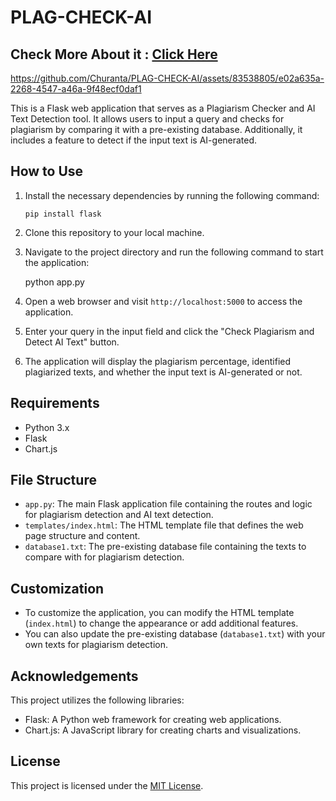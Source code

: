 # PLAG-CHECK-AI

## Check More About it : [Click Here](https://devfolio.co/projects/plagcheck-ai-24ce)

https://github.com/Churanta/PLAG-CHECK-AI/assets/83538805/e02a635a-2268-4547-a46a-9f48ecf0daf1


This is a Flask web application that serves as a Plagiarism Checker and AI Text Detection tool. It allows users to input a query and checks for plagiarism by comparing it with a pre-existing database. Additionally, it includes a feature to detect if the input text is AI-generated.

## How to Use

1. Install the necessary dependencies by running the following command:

   
   `pip install flask `
   

2. Clone this repository to your local machine.

3. Navigate to the project directory and run the following command to start the application:

   
   python app.py
   

4. Open a web browser and visit `http://localhost:5000` to access the application.

5. Enter your query in the input field and click the "Check Plagiarism and Detect AI Text" button.

6. The application will display the plagiarism percentage, identified plagiarized texts, and whether the input text is AI-generated or not.

## Requirements

- Python 3.x
- Flask
- Chart.js

## File Structure

- `app.py`: The main Flask application file containing the routes and logic for plagiarism detection and AI text detection.
- `templates/index.html`: The HTML template file that defines the web page structure and content.
- `database1.txt`: The pre-existing database file containing the texts to compare with for plagiarism detection.

## Customization

- To customize the application, you can modify the HTML template (`index.html`) to change the appearance or add additional features.
- You can also update the pre-existing database (`database1.txt`) with your own texts for plagiarism detection.

## Acknowledgements

This project utilizes the following libraries:

- Flask: A Python web framework for creating web applications.
- Chart.js: A JavaScript library for creating charts and visualizations.

## License

This project is licensed under the [MIT License](LICENSE).

